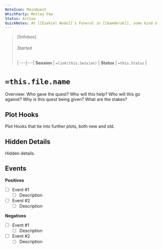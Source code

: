 ```yaml
---
NoteIcon: MainQuest
WhichParty: Motley Few
Status: Active
QuickNotes: At [[Ezekiel Wode]]'s Funeral in [[Kamderah]], some kind of shadow entity released from his body and fled after a short battle.
---
```


> [!infobox]
> ###### Started
>  |
> ---|---|
> **Session** | `=link(this.Session)` | 
> **Status** | `=this.Status` |

# `=this.file.name`
Overview:
Who gave the quest?
Who will this help?
Who will this go against?
Why is this quest being given?
What are the stakes?

## Plot Hooks
Plot Hooks that tie into further plots, both new and old.

## Hidden Details
Hidden details.

## Events
**Positives**
- [ ] Event #1
    - [ ] Description
- [ ] Event #2
    - [ ] Description

**Negatives**
- [ ] Event #1
    - [ ] Description
- [ ] Event #2
    - [ ] Description
